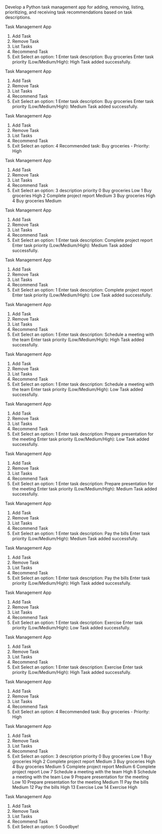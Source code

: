 Develop a Python task management app for adding, removing, listing, prioritizing, and receiving task recommendations based on task descriptions.

Task Management App
1. Add Task
2. Remove Task
3. List Tasks
4. Recommend Task
5. Exit
Select an option: 1
Enter task description: Buy groceries
Enter task priority (Low/Medium/High): High
Task added successfully.

Task Management App
1. Add Task
2. Remove Task
3. List Tasks
4. Recommend Task
5. Exit
Select an option: 1
Enter task description: Buy groceries
Enter task priority (Low/Medium/High): Medium
Task added successfully.

Task Management App
1. Add Task
2. Remove Task
3. List Tasks
4. Recommend Task
5. Exit
Select an option: 4
Recommended task: Buy groceries - Priority: High

Task Management App
1. Add Task
2. Remove Task
3. List Tasks
4. Recommend Task
5. Exit
Select an option: 3
               description priority
0            Buy groceries      Low
1            Buy groceries     High
2  Complete project report   Medium
3            Buy groceries     High
4            Buy groceries   Medium

Task Management App
1. Add Task
2. Remove Task
3. List Tasks
4. Recommend Task
5. Exit
Select an option: 1
Enter task description: Complete project report
Enter task priority (Low/Medium/High): Medium
Task added successfully.

Task Management App
1. Add Task
2. Remove Task
3. List Tasks
4. Recommend Task
5. Exit
Select an option: 1
Enter task description: Complete project report
Enter task priority (Low/Medium/High): Low
Task added successfully.

Task Management App
1. Add Task
2. Remove Task
3. List Tasks
4. Recommend Task
5. Exit
Select an option: 1
Enter task description: Schedule a meeting with the team
Enter task priority (Low/Medium/High): High
Task added successfully.

Task Management App
1. Add Task
2. Remove Task
3. List Tasks
4. Recommend Task
5. Exit
Select an option: 1
Enter task description: Schedule a meeting with the team
Enter task priority (Low/Medium/High): Low
Task added successfully.

Task Management App
1. Add Task
2. Remove Task
3. List Tasks
4. Recommend Task
5. Exit
Select an option: 1
Enter task description: Prepare presentation for the meeting
Enter task priority (Low/Medium/High): Low
Task added successfully.

Task Management App
1. Add Task
2. Remove Task
3. List Tasks
4. Recommend Task
5. Exit
Select an option: 1
Enter task description: Prepare presentation for the meeting
Enter task priority (Low/Medium/High): Medium
Task added successfully.

Task Management App
1. Add Task
2. Remove Task
3. List Tasks
4. Recommend Task
5. Exit
Select an option: 1
Enter task description: Pay the bills
Enter task priority (Low/Medium/High): Medium
Task added successfully.

Task Management App
1. Add Task
2. Remove Task
3. List Tasks
4. Recommend Task
5. Exit
Select an option: 1
Enter task description: Pay the bills
Enter task priority (Low/Medium/High): High
Task added successfully.

Task Management App
1. Add Task
2. Remove Task
3. List Tasks
4. Recommend Task
5. Exit
Select an option: 1
Enter task description: Exercise
Enter task priority (Low/Medium/High): Low
Task added successfully.

Task Management App
1. Add Task
2. Remove Task
3. List Tasks
4. Recommend Task
5. Exit
Select an option: 1
Enter task description: Exercise
Enter task priority (Low/Medium/High): High
Task added successfully.

Task Management App
1. Add Task
2. Remove Task
3. List Tasks
4. Recommend Task
5. Exit
Select an option: 4
Recommended task: Buy groceries - Priority: High

Task Management App
1. Add Task
2. Remove Task
3. List Tasks
4. Recommend Task
5. Exit
Select an option: 3
                             description priority
0                          Buy groceries      Low
1                          Buy groceries     High
2                Complete project report   Medium
3                          Buy groceries     High
4                          Buy groceries   Medium
5                Complete project report   Medium
6                Complete project report      Low
7       Schedule a meeting with the team     High
8       Schedule a meeting with the team      Low
9   Prepare presentation for the meeting      Low
10  Prepare presentation for the meeting   Medium
11                         Pay the bills   Medium
12                         Pay the bills     High
13                              Exercise      Low
14                              Exercise     High

Task Management App
1. Add Task
2. Remove Task
3. List Tasks
4. Recommend Task
5. Exit
Select an option: 5
Goodbye!
